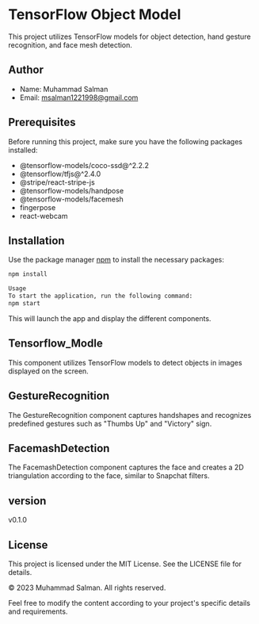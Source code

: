 # TensorFlow Object Model

This project utilizes TensorFlow models for object detection, hand gesture recognition, and face mesh detection.

## Author

- Name: Muhammad Salman
- Email: msalman1221998@gmail.com

## Prerequisites

Before running this project, make sure you have the following packages installed:

- @tensorflow-models/coco-ssd@^2.2.2
- @tensorflow/tfjs@^2.4.0
- @stripe/react-stripe-js
- @tensorflow-models/handpose
- @tensorflow-models/facemesh
- fingerpose
- react-webcam

## Installation

Use the package manager [npm](https://www.npmjs.com/) to install the necessary packages:

```bash
npm install

Usage
To start the application, run the following command:
npm start
```
This will launch the app and display the different components.

## Tensorflow_Modle
This component utilizes TensorFlow models to detect objects in images displayed on the screen.

## GestureRecognition
The GestureRecognition component captures handshapes and recognizes predefined gestures such as "Thumbs Up" and "Victory" sign.

## FacemashDetection
The FacemashDetection component captures the face and creates a 2D triangulation according to the face, similar to Snapchat filters.

## version
v0.1.0

## License
This project is licensed under the MIT License. See the LICENSE file for details.

© 2023 Muhammad Salman. All rights reserved.

Feel free to modify the content according to your project's specific details and requirements.


